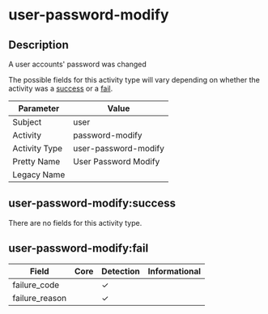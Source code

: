 user-password-modify
====================

Description
-----------
A user accounts' password was changed

The possible fields for this activity type will vary depending on whether the activity was a [success](#user-password-modifysuccess) or a [fail](#user-password-modifyfail).

| Parameter     | Value                |
| ------------- | -------------------- |
| Subject       | user                 |
| Activity      | password-modify      |
| Activity Type | user-password-modify |
| Pretty Name   | User Password Modify |
| Legacy Name   |                      |

user-password-modify:success
----------------------------

There are no fields for this activity type.


user-password-modify:fail
-------------------------

| Field          | Core | Detection | Informational |
| -------------- | ---- | --------- | ------------- |
| failure_code   |      | &#10003;  |               |
| failure_reason |      | &#10003;  |               |